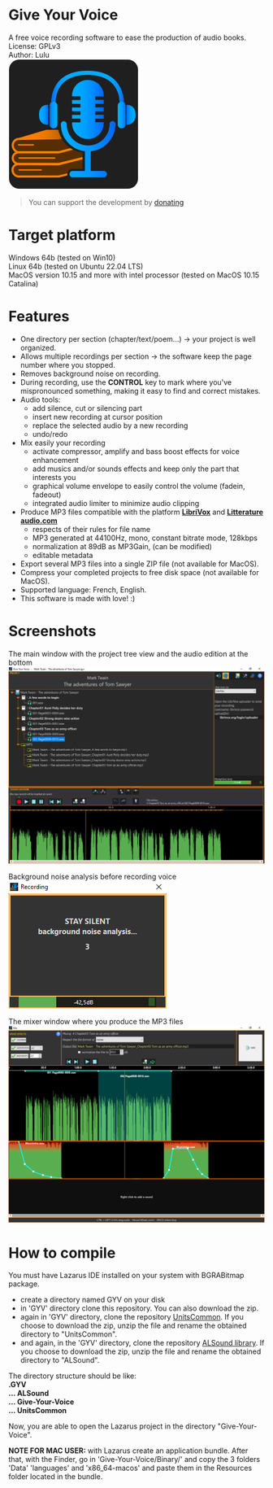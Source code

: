 # Give Your Voice  
A free voice recording software to ease the production of audio books.  
License: GPLv3  
Author: Lulu  
![icon](https://github.com/Lulu04/Give-Your-Voice/blob/main/Design/Logo/logo-final256.png)

> You can support the development by [donating](https://www.paypal.com/donate/?hosted_button_id=GZAR296S5LYBG)

# Target platform
Windows 64b (tested on Win10)  
Linux 64b (tested on Ubuntu 22.04 LTS)  
MacOS version 10.15 and more with intel processor (tested on MacOS 10.15 Catalina)

# Features
- One directory per section (chapter/text/poem...) -> your project is well organized.
- Allows multiple recordings per section -> the software keep the page number where you stopped.
- Removes background noise on recording.
- During recording, use the **CONTROL** key to mark where you've mispronounced something, making it easy to find and correct mistakes.
- Audio tools:
    - add silence, cut or silencing part
    - insert new recording at cursor position
    - replace the selected audio by a new recording
    - undo/redo
- Mix easily your recording
    - activate compressor, amplify and bass boost effects for voice enhancement
    - add musics and/or sounds effects and keep only the part that interests you
    - graphical volume envelope to easily control the volume (fadein, fadeout)
    - integrated audio limiter to minimize audio clipping
- Produce MP3 files compatible with the platform [**LibriVox**](https://wiki.librivox.org/index.php?title=Main_Page) and [**Litterature audio.com**](https://www.litteratureaudio.com/)
    - respects of their rules for file name
    - MP3 generated at 44100Hz, mono, constant bitrate mode, 128kbps
    - normalization at 89dB as MP3Gain, (can be modified)
    - editable metadata
- Export several MP3 files into a single ZIP file (not available for MacOS).
- Compress your completed projects to free disk space (not available for MacOS).
- Supported language: French, English.
- This software is made with love! :)

# Screenshots
The main window with the project tree view and the audio edition at the bottom
![The main window with the project tree view and the audio edition at the bottom](https://github.com/Lulu04/Give-Your-Voice/blob/main/screenshot/01main.png)
  
Background noise analysis before recording voice  
![Background noise analisys before recording voice](https://github.com/Lulu04/Give-Your-Voice/blob/main/screenshot/02recording.png)
  
The mixer window where you produce the MP3 files
![The mixer window where you produce the MP3 files](https://github.com/Lulu04/Give-Your-Voice/blob/main/screenshot/03mixer.png)  
  
# How to compile
You must have Lazarus IDE installed on your system with BGRABitmap package.  
- create a directory named GYV on your disk
- in 'GYV' directory clone this repository. You can also download the zip.
- again in 'GYV' directory, clone the repository [UnitsCommon](https://github.com/Lulu04/UnitsCommon). If you choose to download the zip, unzip the file and rename the obtained directory to "UnitsCommon".
- and again, in the 'GYV' directory, clone the repository [ALSound library](https://github.com/Lulu04/ALSound). If you choose to download the zip, unzip the file and rename the obtained directory to "ALSound".

The directory structure should be like:  
**\.GYV**  
**\.\.\. ALSound**  
**\.\.\. Give-Your-Voice**  
**\.\.\. UnitsCommon**  

Now, you are able to open the Lazarus project in the directory "Give-Your-Voice".  
  
**NOTE FOR MAC USER:** with Lazarus create an application bundle. After that, with the Finder, go in 'Give-Your-Voice/Binary/' and copy the 3 folders 'Data' 'languages' and 'x86_64-macos' and paste them in the Resources folder located in the bundle.
